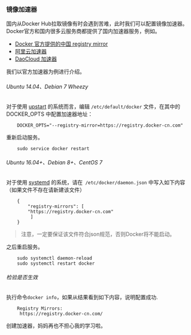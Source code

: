 ### 镜像加速器 

国内从Docker Hub拉取镜像有时会遇到苦难，此时我们可以配置镜像加速器。
Docker官方和国内很多云服务商都提供了国内加速器服务，例如。 
- [Docker 官方提供的中国 registry mirror](https://docs.docker.com/registry/recipes/mirror/#use-case-the-china-registry-mirror)
- [阿里云加速器](https://account.aliyun.com/login/login.htm?oauth_callback=https%3A%2F%2Fcr.console.aliyun.com%2F#/accelerator)
- [DaoCloud 加速器](https://www.daocloud.io/mirror#accelerator-doc)


我们以官方加速器为例进行介绍。 

###### Ubuntu 14.04、Debian 7 Wheezy 
对于使用 [upstart](http://upstart.ubuntu.com/) 的系统而言，编辑 `/etc/default/docker` 文件，在其中的 DOCKER_OPTS 中配置加速器地址：
```shell 
    DOCKER_OPTS="--registry-mirror=https://registry.docker-cn.com"
```

重新启动服务。 
```shell 
    sudo service docker restart 
``` 

###### Ubuntu 16.04+、Debian 8+、CentOS 7 

对于使用 [systemd](https://www.freedesktop.org/wiki/Software/systemd/) 的系统，请在` /etc/docker/daemon.json` 中写入如下内容（如果文件不存在请新建该文件）
```shell 
    {
        "registry-mirrors": [
        "https://registry.docker-cn.com"
         ]
    }
``` 
>注意，一定要保证该文件符合json规范，否则Docker将不能启动。 

之后重启服务。 
```shell 
    sudo systemctl daemon-reload 
    sudo systemctl restart docker 
``` 
###### 检验是否生效 
执行命令`docker info`，如果从结果看到如下内容，说明配置成功. 
```shell 
    Registry Mirrors:
     https://registry.docker-cn.com/    
``` 
创建加速器，妈妈再也不担心我的学习啦。

